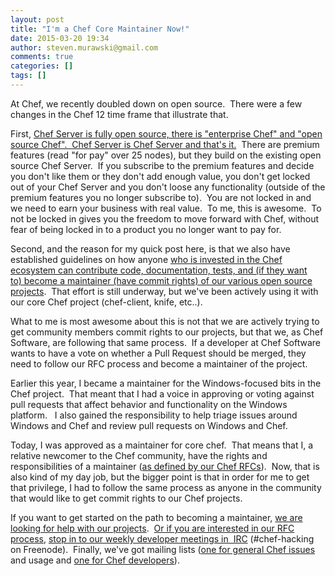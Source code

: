 ```yaml
---
layout: post
title: "I'm a Chef Core Maintainer Now!"
date: 2015-03-20 19:34
author: steven.murawski@gmail.com
comments: true
categories: []
tags: []
---
```



At Chef, we recently doubled down on open source. &nbsp;There were a few changes in the Chef 12 time frame that illustrate that.


First, [Chef Server is fully open source, there is "enterprise Chef" and "open source Chef". &nbsp;Chef Server is Chef Server and that's it.](https://www.chef.io/blog/2014/09/08/there-is-one-chef-server-and-it-is-open-source/) &nbsp;There are premium features (read "for pay" over 25 nodes), but they build on the existing open source Chef Server. &nbsp;If you subscribe to the premium features and decide you don't like them or they don't add enough value, you don't get locked out of your Chef Server and&nbsp;you don't loose any functionality (outside of the premium features you no longer subscribe to). &nbsp;You are not locked in and we need to earn your business with real value. &nbsp;To me, this is awesome. &nbsp;To not be locked in gives you the freedom to move forward with Chef, without fear of being locked in to a product you no longer want to pay for.


Second, and the reason for my quick post here, is that we also have established guidelines on how anyone [who is invested in the Chef ecosystem can contribute code, documentation, tests, and (if they want to)&nbsp;become a maintainer (have commit rights) of our various open source projects](https://github.com/chef/chef-rfc/blob/master/rfc030-maintenance-policy.md). &nbsp;That effort is still underway, but we've been actively using it with our core Chef project (chef-client, knife, etc..).&nbsp;


What to me is most awesome about this is not that we are actively trying to get community members commit rights to our projects, but that we, as Chef Software, are following that same process. &nbsp;If a developer at Chef Software wants to have a vote on whether a Pull Request should be merged, they need to follow our RFC process and become a maintainer of the project. &nbsp;


Earlier this year, I became a maintainer for the Windows-focused bits in the Chef project. &nbsp;That meant that I had a voice in approving or voting against pull requests that affect behavior and functionality on the Windows platform. &nbsp; I also gained the responsibility to help triage issues around Windows and Chef and&nbsp;review pull requests on Windows and Chef. &nbsp;


Today, I was approved as a maintainer for core chef. &nbsp;That means that I, a relative newcomer to the Chef community, have the rights and responsibilities of a maintainer ([as defined by our Chef RFCs](https://github.com/chef/chef-rfc/blob/master/rfc030-maintenance-policy.md#maintainer)). &nbsp;Now, that is also kind of my day job, but the bigger point is that in order for me to get that privilege, I had to follow the same process as anyone in the community that would like to get commit rights to our Chef projects.


If you want to get started on the path to becoming a maintainer, [we are looking for help with our projects](https://www.chef.io/blog/2015/03/12/chef-community-triage-and-where-you-can-help/). &nbsp;[Or if you are interested in our RFC process](https://www.chef.io/blog/2014/09/03/chef-rfcs-and-you/), [stop in to our weekly developer meetings in&nbsp;&nbsp;IRC](https://github.com/chef/chef-community-irc-meetings) (#chef-hacking on Freenode). &nbsp;Finally, we've got mailing lists ([one for general Chef issues](http://lists.opscode.com/sympa/info/chef) and usage and [one for Chef developers](http://lists.opscode.com/sympa/info/chef-dev)).


 

